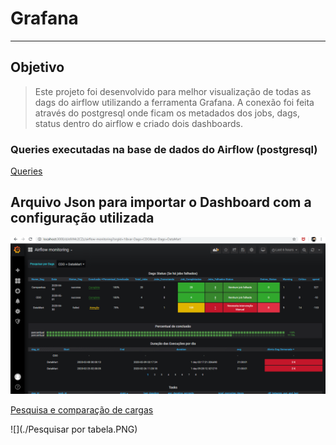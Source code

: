 # Grafana
----
## Objetivo

> Este projeto foi desenvolvido para melhor visualização de todas as dags do airflow utilizando a ferramenta Grafana. A conexão foi feita através do postgresql onde ficam os metadados dos jobs, dags, status dentro do airflow e criado dois dashboards.

### Queries executadas na base de dados do Airflow (postgresql)

[Queries](<./Airflow_Grafana_Queries.sql>)


## Arquivo Json para importar o Dashboard com a configuração utilizada

![image](https://raw.githubusercontent.com/lopesdiego12/Grafana/master/Airflow%20monitoring.PNG)

[Pesquisa e comparação de cargas](<./Pesquisar por Tabela-1588283953620.json>)

 ![](./Pesquisar por tabela.PNG)
